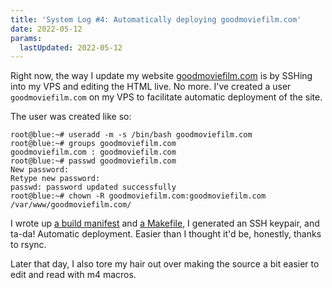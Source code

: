 ```yaml
---
title: 'System Log #4: Automatically deploying goodmoviefilm.com'
date: 2022-05-12
params:
  lastUpdated: 2022-05-12
---
```


Right now, the way I update my website [goodmoviefilm.com][0] is by
SSHing into my VPS and editing the HTML live. No more. I've created a
user `goodmoviefilm.com` on my VPS to facilitate automatic
deployment of the site.

The user was created like so:

```
root@blue:~# useradd -m -s /bin/bash goodmoviefilm.com
root@blue:~# groups goodmoviefilm.com
goodmoviefilm.com : goodmoviefilm.com
root@blue:~# passwd goodmoviefilm.com
New password:
Retype new password:
passwd: password updated successfully
root@blue:~# chown -R goodmoviefilm.com:goodmoviefilm.com /var/www/goodmoviefilm.com/
```

I wrote up [a build manifest][1] and [a Makefile][2], I generated an SSH
keypair, and ta-da! Automatic deployment. Easier than I thought it'd be,
honestly, thanks to rsync.

Later that day, I also tore my hair out over making the source a bit
easier to edit and read with m4 macros.

[0]: https://goodmoviefilm.com
[1]: https://git.sr.ht/~smlavine/goodmoviefilm.com/tree/master/item/.build.yml
[2]: https://git.sr.ht/~smlavine/goodmoviefilm.com/tree/master/item/Makefile
